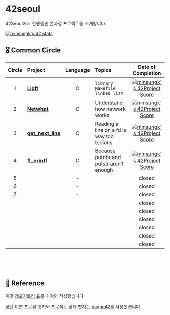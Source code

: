 # 42seoul  

42Seoul에서 진행중인 본과정 프로젝트를 소개합니다.  


[![minsungk's 42 stats](https://badge42.herokuapp.com/api/stats/minsungk)](https://github.com/JaeSeoKim/badge42)  

  
    

## 🎖 Common Circle  


| Circle | Project                | Language | Topics                                           | Date of Completion |
| :----: | :--------------------- | :------: | :----------------------------------------------- | :----------------: |
|   1    | [**Libft**](https://github.com/MinsoftK/libft) |    C     | `library` `Makefile` `linked list`               |   [![minsungk's 42Project Score](https://badge42.herokuapp.com/api/project/minsungk/Libft)](https://github.com/JaeSeoKim/badge42)    |
|   2    | [**Netwhat**](https://github.com/MinsoftK/netwhat)     |    C     | Understand how network works  |   [![minsungk's 42Project Score](https://badge42.herokuapp.com/api/project/minsungk/netwhat)](https://github.com/JaeSeoKim/badge42) |
|   3    | [**get_next_line**](https://github.com/MinsoftK/get_next_line)   |    C    |  Reading a line on a fd is way too tedious |  [![minsungk's 42Project Score](https://badge42.herokuapp.com/api/project/minsungk/get_next_line)](https://github.com/JaeSeoKim/badge42)    |
|   4    | [**ft_printf**](https://github.com/MinsoftK/ft_printf)  |    C     | Because putnbr and putstr aren’t enough |    [![minsungk's 42Project Score](https://badge42.herokuapp.com/api/project/minsungk/ft_printf)](https://github.com/JaeSeoKim/badge42)     |
|   5    |      |    -     |  |   closed    |
|   6    |      |    -    |  |   closed    |
|   7    |      |    -     |                                                  |       closed       |
|        |      |          |                                                  |       closed       |
|        |        |          |                                                  |       closed       |
|        |            |          |                                                  |       closed       |
|        |                |          |                                                  |       closed       |
|        |               |          |                                                  |       closed       |
|        |       |          |                                                  |       closed       |

<br/>
<br/>
<br/>

## 📒 Reference
이곳 [레포지토리 표](https://github.com/365kim/42_cursus)를 가져와 작성했습니다.  

상단 이쁜 프로필 뱃지와 프로젝트 상태 뱃지는 [badge42](https://github.com/JaeSeoKim/badge42)를 사용했습니다.



